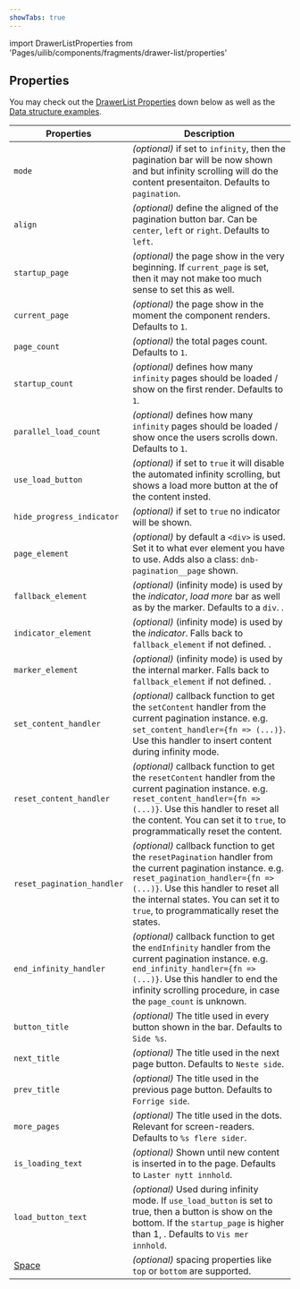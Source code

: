 ```yaml
---
showTabs: true
---
```


import DrawerListProperties from 'Pages/uilib/components/fragments/drawer-list/properties'

## Properties

You may check out the [DrawerList Properties](#drawerlist-properties) down below as well as the [Data structure examples](#data-structure).

| Properties                                  | Description                                                                                                                                                                                                                                                                 |
| ------------------------------------------- | --------------------------------------------------------------------------------------------------------------------------------------------------------------------------------------------------------------------------------------------------------------------------- |
| `mode`                                      | _(optional)_ if set to `infinity`, then the pagination bar will be now shown and but infinity scrolling will do the content presentaiton. Defaults to `pagination`.                                                                                                         |
| `align`                                     | _(optional)_ define the aligned of the pagination button bar. Can be `center`, `left` or `right`. Defaults to `left`.                                                                                                                                                       |
| `startup_page`                              | _(optional)_ the page show in the very beginning. If `current_page` is set, then it may not make too much sense to set this as well.                                                                                                                                        |
| `current_page`                              | _(optional)_ the page show in the moment the component renders. Defaults to `1`.                                                                                                                                                                                            |
| `page_count`                                | _(optional)_ the total pages count. Defaults to `1`.                                                                                                                                                                                                                        |
| `startup_count`                             | _(optional)_ defines how many `infinity` pages should be loaded / show on the first render. Defaults to `1`.                                                                                                                                                                |
| `parallel_load_count`                       | _(optional)_ defines how many `infinity` pages should be loaded / show once the users scrolls down. Defaults to `1`.                                                                                                                                                        |
| `use_load_button`                           | _(optional)_ if set to `true` it will disable the automated infinity scrolling, but shows a load more button at the of the content insted.                                                                                                                                  |
| `hide_progress_indicator`                   | _(optional)_ if set to `true` no indicator will be shown.                                                                                                                                                                                                                   |
| `page_element`                              | _(optional)_ by default a `<div>` is used. Set it to what ever element you have to use. Adds also a class: `dnb-pagination__page` shown.                                                                                                                                    |
| `fallback_element`                          | _(optional)_ (infinity mode) is used by the _indicator_, _load more_ bar as well as by the marker. Defaults to a `div`. .                                                                                                                                                   |
| `indicator_element`                         | _(optional)_ (infinity mode) is used by the _indicator_. Falls back to `fallback_element` if not defined. .                                                                                                                                                                 |
| `marker_element`                            | _(optional)_ (infinity mode) is used by the internal marker. Falls back to `fallback_element` if not defined. .                                                                                                                                                             |
| `set_content_handler`                       | _(optional)_ callback function to get the `setContent` handler from the current pagination instance. e.g. `set_content_handler={fn => (...)}`. Use this handler to insert content during infinity mode.                                                                     |
| `reset_content_handler`                     | _(optional)_ callback function to get the `resetContent` handler from the current pagination instance. e.g. `reset_content_handler={fn => (...)}`. Use this handler to reset all the content. You can set it to `true`, to programmatically reset the content.              |
| `reset_pagination_handler`                  | _(optional)_ callback function to get the `resetPagination` handler from the current pagination instance. e.g. `reset_pagination_handler={fn => (...)}`. Use this handler to reset all the internal states. You can set it to `true`, to programmatically reset the states. |
| `end_infinity_handler`                      | _(optional)_ callback function to get the `endInfinity` handler from the current pagination instance. e.g. `end_infinity_handler={fn => (...)}`. Use this handler to end the infinity scrolling procedure, in case the `page_count` is unknown.                             |
| `button_title`                              | _(optional)_ The title used in every button shown in the bar. Defaults to `Side %s`.                                                                                                                                                                                        |
| `next_title`                                | _(optional)_ The title used in the next page button. Defaults to `Neste side`.                                                                                                                                                                                              |
| `prev_title`                                | _(optional)_ The title used in the previous page button. Defaults to `Forrige side`.                                                                                                                                                                                        |
| `more_pages`                                | _(optional)_ The title used in the dots. Relevant for screen-readers. Defaults to `%s flere sider`.                                                                                                                                                                         |
| `is_loading_text`                           | _(optional)_ Shown until new content is inserted in to the page. Defaults to `Laster nytt innhold`.                                                                                                                                                                         |
| `load_button_text`                          | _(optional)_ Used during infinity mode. If `use_load_button` is set to true, then a button is show on the bottom. If the `startup_page` is higher than 1, . Defaults to `Vis mer innhold`.                                                                                  |
| [Space](/uilib/components/space/properties) | _(optional)_ spacing properties like `top` or `bottom` are supported.                                                                                                                                                                                                       |
